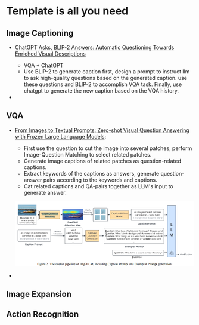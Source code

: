 # Template is all you need


## Image Captioning
- [ChatGPT Asks, BLIP-2 Answers: Automatic Questioning Towards Enriched Visual Descriptions](https://arxiv.org/pdf/2303.06594.pdf)
    - VQA + ChatGPT
    -  Use BLIP-2 to generate caption first, design a prompt to instruct llm to ask high-quality questions based on the generated caption. use these questions and BLIP-2 to accomplish VQA task. Finally, use chatgpt to generate the new caption based on the VQA history.

- 

## VQA
- [From Images to Textual Prompts: Zero-shot Visual Question Answering with
Frozen Large Language Models](https://arxiv.org/pdf/2212.10846.pdf):
    - First use the question to cut the image into several patches, perform    Image-Question Matching to select related patches.
    - Generate image captions of related patches as question-related captions.
    - Extract keywords of the captions as answers, generate question-answer pairs according to the keywords and captions.
    - Cat related captions and QA-pairs together as LLM's input to generate answer.
    
    ![Img2LLM](assets/img1.png)
- 


## Image Expansion



## Action Recognition


